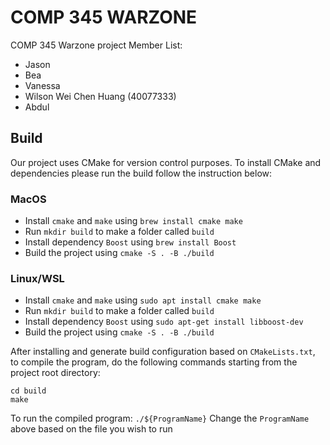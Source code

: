 # COMP 345 WARZONE

COMP 345 Warzone project
Member List:

- Jason
- Bea
- Vanessa
- Wilson Wei Chen Huang (40077333)
- Abdul

## Build

Our project uses CMake for version control purposes. To install CMake and dependencies please run the build follow the instruction below:

### MacOS

- Install `cmake` and `make` using `brew install cmake make`
- Run `mkdir build` to make a folder called `build`
- Install dependency `Boost` using `brew install Boost`
- Build the project using `cmake -S . -B ./build`

### Linux/WSL

- Install `cmake` and `make` using `sudo apt install cmake make`
- Run `mkdir build` to make a folder called `build`
- Install dependency `Boost` using `sudo apt-get install libboost-dev`
- Build the project using `cmake -S . -B ./build`

After installing and generate build configuration based on `CMakeLists.txt`, to compile the program, do the following commands starting from the project root directory:

```
cd build
make
```

To run the compiled program: `./${ProgramName}`
Change the `ProgramName` above based on the file you wish to run
